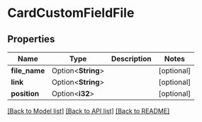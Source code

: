 # CardCustomFieldFile

## Properties

Name | Type | Description | Notes
------------ | ------------- | ------------- | -------------
**file_name** | Option<**String**> |  | [optional]
**link** | Option<**String**> |  | [optional]
**position** | Option<**i32**> |  | [optional]

[[Back to Model list]](../README.md#documentation-for-models) [[Back to API list]](../README.md#documentation-for-api-endpoints) [[Back to README]](../README.md)


